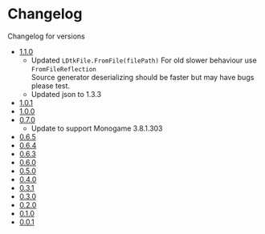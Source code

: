 # Changelog

Changelog for versions
- <a href="https://github.com/IrishBruse/LDtkMonogame/compare/v1.0.1...v1.1.0">1.1.0</a>
    - Updated `LDtkFile.FromFile(filePath)` For old slower behaviour use `FromFileReflection` <br/> Source generator deserializing should be faster but may have bugs please test.
    - Updated json to 1.3.3
- <a href="https://github.com/IrishBruse/LDtkMonogame/compare/v1.0.0...v1.0.1">1.0.1</a>
- <a href="https://github.com/IrishBruse/LDtkMonogame/compare/v0.7.0...v1.0.0">1.0.0</a>
- <a href="https://github.com/IrishBruse/LDtkMonogame/compare/v0.6.5...v0.7.0">0.7.0</a>
    - Update to support Monogame 3.8.1.303
- <a href="https://github.com/IrishBruse/LDtkMonogame/compare/v0.6.4...v0.6.5">0.6.5</a>
- <a href="https://github.com/IrishBruse/LDtkMonogame/compare/v0.6.3...v0.6.4">0.6.4</a>
- <a href="https://github.com/IrishBruse/LDtkMonogame/compare/v0.6.0...v0.6.3">0.6.3</a>
- <a href="https://github.com/IrishBruse/LDtkMonogame/compare/v0.5.0...v0.6.0">0.6.0</a>
- <a href="https://github.com/IrishBruse/LDtkMonogame/compare/v0.4.0...v0.5.0">0.5.0</a>
- <a href="https://github.com/IrishBruse/LDtkMonogame/compare/v0.3.1...v0.4.0">0.4.0</a>
- <a href="https://github.com/IrishBruse/LDtkMonogame/compare/v0.3.0...v0.3.1">0.3.1</a>
- <a href="https://github.com/IrishBruse/LDtkMonogame/compare/v0.2.0...v0.3.0">0.3.0</a>
- <a href="https://github.com/IrishBruse/LDtkMonogame/compare/v0.1.0...v0.2.0">0.2.0</a>
- <a href="https://github.com/IrishBruse/LDtkMonogame/compare/v0.0.1...v0.1.0">0.1.0</a>
- <a href="https://github.com/IrishBruse/LDtkMonogame/commits/v0.0.1">0.0.1</a>
